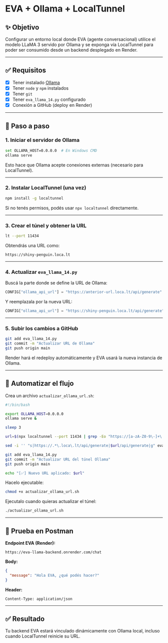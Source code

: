# EVA + Ollama + LocalTunnel

## ✨ Objetivo
Configurar un entorno local donde EVA (agente conversacional) utilice el modelo LLaMA 3 servido por Ollama y se exponga vía LocalTunnel para poder ser consumido desde un backend desplegado en Render.

---

## ✅ Requisitos

- [x] Tener instalado [Ollama](https://ollama.com/)
- [x] Tener `node` y `npm` instalados
- [x] Tener `git`
- [x] Tener `eva_llama_14.py` configurado
- [x] Conexión a GitHub (deploy en Render)

---

## 🚀 Paso a paso

### 1. Iniciar el servidor de Ollama

```bash
set OLLAMA_HOST=0.0.0.0  # En Windows CMD
ollama serve
```

Esto hace que Ollama acepte conexiones externas (necesario para LocalTunnel).

---

### 2. Instalar LocalTunnel (una vez)

```bash
npm install -g localtunnel
```

Si no tenés permisos, podés usar `npx localtunnel` directamente.

---

### 3. Crear el túnel y obtener la URL

```bash
lt --port 11434
```

Obtendrás una URL como:

```
https://shiny-penguin.loca.lt
```

---

### 4. Actualizar `eva_llama_14.py`

Buscá la parte donde se define la URL de Ollama:

```python
CONFIG["ollama_api_url"] = "https://anterior-url.loca.lt/api/generate"
```

Y reemplazala por la nueva URL:

```python
CONFIG["ollama_api_url"] = "https://shiny-penguin.loca.lt/api/generate"
```

---

### 5. Subir los cambios a GitHub

```bash
git add eva_llama_14.py
git commit -m "Actualizar URL de Ollama"
git push origin main
```

Render hará el redeploy automáticamente y EVA usará la nueva instancia de Ollama.

---

## 🤖 Automatizar el flujo

Crea un archivo `actualizar_ollama_url.sh`:

```bash
#!/bin/bash

export OLLAMA_HOST=0.0.0.0
ollama serve &

sleep 3

url=$(npx localtunnel --port 11434 | grep -Eo "https://[a-zA-Z0-9\-]+\.loca\.lt")

sed -i '' "s|https://.*\.loca\.lt/api/generate|$url/api/generate|g" eva_llama_14.py

git add eva_llama_14.py
git commit -m "Actualizar URL del túnel Ollama"
git push origin main

echo "[✅] Nuevo URL aplicado: $url"
```

Hacelo ejecutable:

```bash
chmod +x actualizar_ollama_url.sh
```

Ejecutalo cuando quieras actualizar el túnel:

```bash
./actualizar_ollama_url.sh
```

---

## 🧪 Prueba en Postman

**Endpoint EVA (Render):**
```
https://eva-llama-backend.onrender.com/chat
```

**Body:**
```json
{
  "message": "Hola EVA, ¿qué podés hacer?"
}
```

**Header:**
```
Content-Type: application/json
```

---

## ✅ Resultado

Tu backend EVA estará vinculado dinámicamente con Ollama local, incluso cuando LocalTunnel reinicie su URL.

